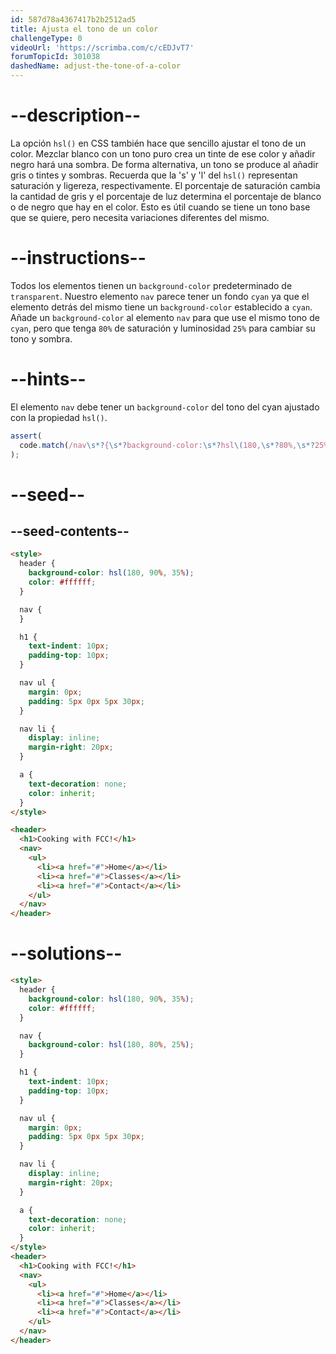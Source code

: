 ```yaml
---
id: 587d78a4367417b2b2512ad5
title: Ajusta el tono de un color
challengeType: 0
videoUrl: 'https://scrimba.com/c/cEDJvT7'
forumTopicId: 301038
dashedName: adjust-the-tone-of-a-color
---
```


# --description--

La opción `hsl()` en CSS también hace que sencillo ajustar el tono de un color. Mezclar blanco con un tono puro crea un tinte de ese color y añadir negro hará una sombra. De forma alternativa, un tono se produce al añadir gris o tintes y sombras. Recuerda que la 's' y 'l' del `hsl()` representan saturación y ligereza, respectivamente. El porcentaje de saturación cambia la cantidad de gris y el porcentaje de luz determina el porcentaje de blanco o de negro que hay en el color. Esto es útil cuando se tiene un tono base que se quiere, pero necesita variaciones diferentes del mismo.

# --instructions--

Todos los elementos tienen un `background-color` predeterminado de `transparent`. Nuestro elemento `nav` parece tener un fondo `cyan` ya que el elemento detrás del mismo tiene un `background-color` establecido a `cyan`. Añade un `background-color` al elemento `nav` para que use el mismo tono de `cyan`, pero que tenga `80%` de saturación y luminosidad `25%` para cambiar su tono y sombra.

# --hints--

El elemento `nav` debe tener un `background-color` del tono del cyan ajustado con la propiedad `hsl()`.

```js
assert(
  code.match(/nav\s*?{\s*?background-color:\s*?hsl\(180,\s*?80%,\s*?25%\)/gi)
);
```

# --seed--

## --seed-contents--

```html
<style>
  header {
    background-color: hsl(180, 90%, 35%);
    color: #ffffff;
  }

  nav {
  }

  h1 {
    text-indent: 10px;
    padding-top: 10px;
  }

  nav ul {
    margin: 0px;
    padding: 5px 0px 5px 30px;
  }

  nav li {
    display: inline;
    margin-right: 20px;
  }

  a {
    text-decoration: none;
    color: inherit;
  }
</style>

<header>
  <h1>Cooking with FCC!</h1>
  <nav>
    <ul>
      <li><a href="#">Home</a></li>
      <li><a href="#">Classes</a></li>
      <li><a href="#">Contact</a></li>
    </ul>
  </nav>
</header>
```

# --solutions--

```html
<style>
  header {
    background-color: hsl(180, 90%, 35%);
    color: #ffffff;
  }

  nav {
    background-color: hsl(180, 80%, 25%);
  }

  h1 {
    text-indent: 10px;
    padding-top: 10px;
  }

  nav ul {
    margin: 0px;
    padding: 5px 0px 5px 30px;
  }

  nav li {
    display: inline;
    margin-right: 20px;
  }

  a {
    text-decoration: none;
    color: inherit;
  }
</style>
<header>
  <h1>Cooking with FCC!</h1>
  <nav>
    <ul>
      <li><a href="#">Home</a></li>
      <li><a href="#">Classes</a></li>
      <li><a href="#">Contact</a></li>
    </ul>
  </nav>
</header>
```
